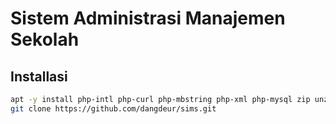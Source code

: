 # Sistem Administrasi Manajemen Sekolah

## Installasi  
```bash
apt -y install php-intl php-curl php-mbstring php-xml php-mysql zip unzip php-zip
git clone https://github.com/dangdeur/sims.git
```




